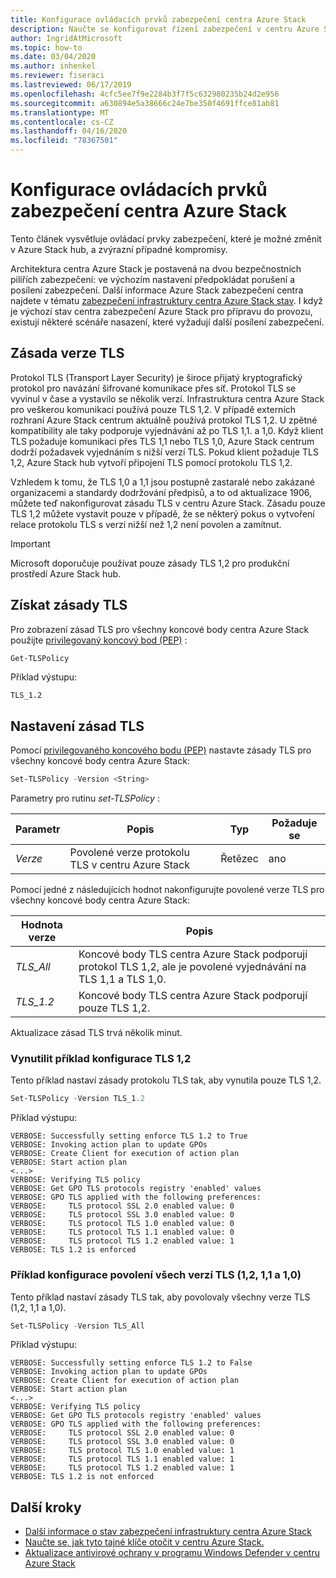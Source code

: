 ```yaml
---
title: Konfigurace ovládacích prvků zabezpečení centra Azure Stack
description: Naučte se konfigurovat řízení zabezpečení v centru Azure Stack.
author: IngridAtMicrosoft
ms.topic: how-to
ms.date: 03/04/2020
ms.author: inhenkel
ms.reviewer: fiseraci
ms.lastreviewed: 06/17/2019
ms.openlocfilehash: 4cfc5ee7f9e2284b3f7f5c632980235b24d2e956
ms.sourcegitcommit: a630894e5a38666c24e7be350f4691ffce81ab81
ms.translationtype: MT
ms.contentlocale: cs-CZ
ms.lasthandoff: 04/16/2020
ms.locfileid: "78367501"
---
```

# <a name="configure-azure-stack-hub-security-controls"></a>Konfigurace ovládacích prvků zabezpečení centra Azure Stack

Tento článek vysvětluje ovládací prvky zabezpečení, které je možné změnit v Azure Stack hub, a zvýrazní případné kompromisy.

Architektura centra Azure Stack je postavená na dvou bezpečnostních pilířích zabezpečení: ve výchozím nastavení předpokládat porušení a posílení zabezpečení. Další informace Azure Stack zabezpečení centra najdete v tématu [zabezpečení infrastruktury centra Azure Stack stav](azure-stack-security-foundations.md). I když je výchozí stav centra zabezpečení Azure Stack pro přípravu do provozu, existují některé scénáře nasazení, které vyžadují další posílení zabezpečení.

## <a name="tls-version-policy"></a>Zásada verze TLS

Protokol TLS (Transport Layer Security) je široce přijatý kryptografický protokol pro navázání šifrované komunikace přes síť. Protokol TLS se vyvinul v čase a vystavilo se několik verzí. Infrastruktura centra Azure Stack pro veškerou komunikaci používá pouze TLS 1,2. V případě externích rozhraní Azure Stack centrum aktuálně používá protokol TLS 1,2. U zpětné kompatibility ale taky podporuje vyjednávání až po TLS 1,1. a 1,0. Když klient TLS požaduje komunikaci přes TLS 1,1 nebo TLS 1,0, Azure Stack centrum dodrží požadavek vyjednáním s nižší verzí TLS. Pokud klient požaduje TLS 1,2, Azure Stack hub vytvoří připojení TLS pomocí protokolu TLS 1,2.

Vzhledem k tomu, že TLS 1,0 a 1,1 jsou postupně zastaralé nebo zakázané organizacemi a standardy dodržování předpisů, a to od aktualizace 1906, můžete teď nakonfigurovat zásadu TLS v centru Azure Stack. Zásadu pouze TLS 1,2 můžete vystavit pouze v případě, že se některý pokus o vytvoření relace protokolu TLS s verzí nižší než 1,2 není povolen a zamítnut.

> [!IMPORTANT]
> Microsoft doporučuje používat pouze zásady TLS 1,2 pro produkční prostředí Azure Stack hub.

## <a name="get-tls-policy"></a>Získat zásady TLS

Pro zobrazení zásad TLS pro všechny koncové body centra Azure Stack použijte [privilegovaný koncový bod (PEP)](azure-stack-privileged-endpoint.md) :

```powershell
Get-TLSPolicy
```

Příklad výstupu:

    TLS_1.2

## <a name="set-tls-policy"></a>Nastavení zásad TLS

Pomocí [privilegovaného koncového bodu (PEP)](azure-stack-privileged-endpoint.md) nastavte zásady TLS pro všechny koncové body centra Azure Stack:

```powershell
Set-TLSPolicy -Version <String>
```

Parametry pro rutinu *set-TLSPolicy* :

| Parametr | Popis | Typ | Požaduje se |
|---------|---------|---------|---------|
| *Verze* | Povolené verze protokolu TLS v centru Azure Stack | Řetězec | ano|

Pomocí jedné z následujících hodnot nakonfigurujte povolené verze TLS pro všechny koncové body centra Azure Stack:

| Hodnota verze | Popis |
|---------|---------|
| *TLS_All* | Koncové body TLS centra Azure Stack podporují protokol TLS 1,2, ale je povolené vyjednávání na TLS 1,1 a TLS 1,0. |
| *TLS_1.2* | Koncové body TLS centra Azure Stack podporují pouze TLS 1,2. | 

Aktualizace zásad TLS trvá několik minut.

### <a name="enforce-tls-12-configuration-example"></a>Vynutilit příklad konfigurace TLS 1,2

Tento příklad nastaví zásady protokolu TLS tak, aby vynutila pouze TLS 1,2.

```powershell
Set-TLSPolicy -Version TLS_1.2
```

Příklad výstupu:

    VERBOSE: Successfully setting enforce TLS 1.2 to True
    VERBOSE: Invoking action plan to update GPOs
    VERBOSE: Create Client for execution of action plan
    VERBOSE: Start action plan
    <...>
    VERBOSE: Verifying TLS policy
    VERBOSE: Get GPO TLS protocols registry 'enabled' values
    VERBOSE: GPO TLS applied with the following preferences:
    VERBOSE:     TLS protocol SSL 2.0 enabled value: 0
    VERBOSE:     TLS protocol SSL 3.0 enabled value: 0
    VERBOSE:     TLS protocol TLS 1.0 enabled value: 0
    VERBOSE:     TLS protocol TLS 1.1 enabled value: 0
    VERBOSE:     TLS protocol TLS 1.2 enabled value: 1
    VERBOSE: TLS 1.2 is enforced

### <a name="allow-all-versions-of-tls-12-11-and-10-configuration-example"></a>Příklad konfigurace povolení všech verzí TLS (1,2, 1,1 a 1,0)

Tento příklad nastaví zásady TLS tak, aby povolovaly všechny verze TLS (1,2, 1,1 a 1,0).

```powershell
Set-TLSPolicy -Version TLS_All
```

Příklad výstupu:

    VERBOSE: Successfully setting enforce TLS 1.2 to False
    VERBOSE: Invoking action plan to update GPOs
    VERBOSE: Create Client for execution of action plan
    VERBOSE: Start action plan
    <...>
    VERBOSE: Verifying TLS policy
    VERBOSE: Get GPO TLS protocols registry 'enabled' values
    VERBOSE: GPO TLS applied with the following preferences:
    VERBOSE:     TLS protocol SSL 2.0 enabled value: 0
    VERBOSE:     TLS protocol SSL 3.0 enabled value: 0
    VERBOSE:     TLS protocol TLS 1.0 enabled value: 1
    VERBOSE:     TLS protocol TLS 1.1 enabled value: 1
    VERBOSE:     TLS protocol TLS 1.2 enabled value: 1
    VERBOSE: TLS 1.2 is not enforced

## <a name="next-steps"></a>Další kroky

- [Další informace o stav zabezpečení infrastruktury centra Azure Stack](azure-stack-security-foundations.md)
- [Naučte se, jak tyto tajné klíče otočit v centru Azure Stack.](azure-stack-rotate-secrets.md)
- [Aktualizace antivirové ochrany v programu Windows Defender v centru Azure Stack](azure-stack-security-av.md)
